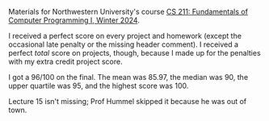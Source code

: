 Materials for Northwestern University's course [CS 211: Fundamentals of Computer Programming I, Winter 2024](https://class-descriptions.northwestern.edu/4930/MEAS/COMP_SCI/24645).

I received a perfect score on every project and homework (except the occasional late penalty or the missing header comment). I received a perfect _total_ score on projects, though, because I made up for the penalties with my extra credit project score. 

I got a 96/100 on the final. The mean was 85.97, the median was 90, the upper quartile was 95, and the highest score was 100.

Lecture 15 isn't missing; Prof Hummel skipped it because he was out of town.
